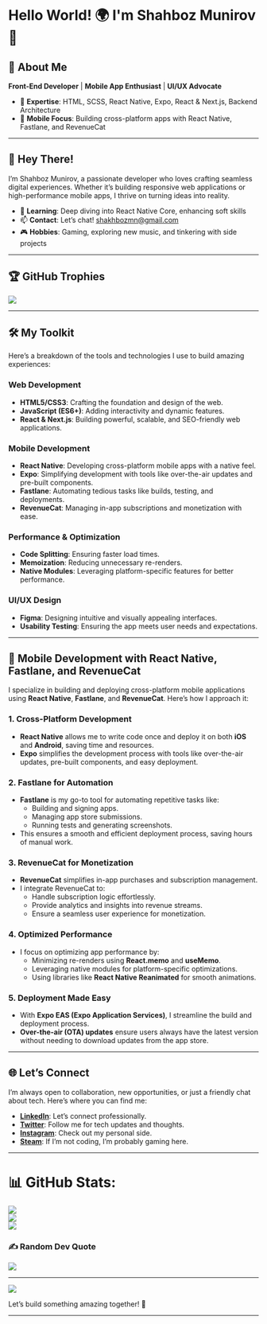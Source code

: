 # Hello World! 🌍 I'm Shahboz Munirov 🚀

## 🎨 About Me
**Front-End Developer** | **Mobile App Enthusiast** | **UI/UX Advocate**  
- 🚀 **Expertise**: HTML, SCSS, React Native, Expo, React & Next.js, Backend Architecture  
- 📱 **Mobile Focus**: Building cross-platform apps with React Native, Fastlane, and RevenueCat  

---

## 👋 Hey There!  

I’m Shahboz Munirov, a passionate developer who loves crafting seamless digital experiences. Whether it’s building responsive web applications or high-performance mobile apps, I thrive on turning ideas into reality.  

- 🌱 **Learning**: Deep diving into React Native Core, enhancing soft skills
- 📫 **Contact**: Let’s chat! [shakhbozmn@gmail.com](mailto:shakhbozmn@gmail.com)  
- 🎮 **Hobbies**: Gaming, exploring new music, and tinkering with side projects  

---

## 🏆 GitHub Trophies
![](https://github-profile-trophy.vercel.app/?username=shakhbozmn&theme=default&no-frame=false&no-bg=true&margin-w=4)

---

## 🛠️ My Toolkit  

Here’s a breakdown of the tools and technologies I use to build amazing experiences:  

### **Web Development**  
- **HTML5/CSS3**: Crafting the foundation and design of the web.  
- **JavaScript (ES6+)**: Adding interactivity and dynamic features.  
- **React & Next.js**: Building powerful, scalable, and SEO-friendly web applications.  

### **Mobile Development**  
- **React Native**: Developing cross-platform mobile apps with a native feel.  
- **Expo**: Simplifying development with tools like over-the-air updates and pre-built components.  
- **Fastlane**: Automating tedious tasks like builds, testing, and deployments.  
- **RevenueCat**: Managing in-app subscriptions and monetization with ease.  

### **Performance & Optimization**  
- **Code Splitting**: Ensuring faster load times.  
- **Memoization**: Reducing unnecessary re-renders.  
- **Native Modules**: Leveraging platform-specific features for better performance.  

### **UI/UX Design**  
- **Figma**: Designing intuitive and visually appealing interfaces.  
- **Usability Testing**: Ensuring the app meets user needs and expectations.  

---

## 📱 Mobile Development with React Native, Fastlane, and RevenueCat  

I specialize in building and deploying cross-platform mobile applications using **React Native**, **Fastlane**, and **RevenueCat**. Here’s how I approach it:  

### **1. Cross-Platform Development**  
- **React Native** allows me to write code once and deploy it on both **iOS** and **Android**, saving time and resources.  
- **Expo** simplifies the development process with tools like over-the-air updates, pre-built components, and easy deployment.  

### **2. Fastlane for Automation**  
- **Fastlane** is my go-to tool for automating repetitive tasks like:  
  - Building and signing apps.  
  - Managing app store submissions.  
  - Running tests and generating screenshots.  
- This ensures a smooth and efficient deployment process, saving hours of manual work.  

### **3. RevenueCat for Monetization**  
- **RevenueCat** simplifies in-app purchases and subscription management.  
- I integrate RevenueCat to:  
  - Handle subscription logic effortlessly.  
  - Provide analytics and insights into revenue streams.  
  - Ensure a seamless user experience for monetization.  

### **4. Optimized Performance**  
- I focus on optimizing app performance by:  
  - Minimizing re-renders using **React.memo** and **useMemo**.  
  - Leveraging native modules for platform-specific optimizations.  
  - Using libraries like **React Native Reanimated** for smooth animations.  

### **5. Deployment Made Easy**  
- With **Expo EAS (Expo Application Services)**, I streamline the build and deployment process.  
- **Over-the-air (OTA) updates** ensure users always have the latest version without needing to download updates from the app store.  

---

## 🌐 Let’s Connect  

I’m always open to collaboration, new opportunities, or just a friendly chat about tech. Here’s where you can find me:  

- **[LinkedIn](https://www.linkedin.com/in/shahboz-munirov-49995428b/)**: Let’s connect professionally.  
- **[Twitter](https://twitter.com/shakhbozmn)**: Follow me for tech updates and thoughts.  
- **[Instagram](https://instagram.com/shahbozms)**: Check out my personal side.  
- **[Steam](https://steamcommunity.com/id/rtx_usa/)**: If I’m not coding, I’m probably gaming here.  

---

# 📊 GitHub Stats:
![](https://github-readme-stats.vercel.app/api?username=shakhbozmn&theme=default&hide_border=false&include_all_commits=true&count_private=true)<br/>
![](https://github-readme-streak-stats.herokuapp.com/?user=shakhbozmn&theme=default&hide_border=false)<br/>
![](https://github-readme-stats.vercel.app/api/top-langs/?username=shakhbozmn&theme=default&hide_border=false&include_all_commits=true&count_private=true&layout=compact)

### ✍️ Random Dev Quote
![](https://quotes-github-readme.vercel.app/api?type=horizontal&theme=light)

---
[![](https://visitcount.itsvg.in/api?id=shakhbozmn&icon=0&color=0)](https://visitcount.itsvg.in)

Let’s build something amazing together! 🚀  

---
